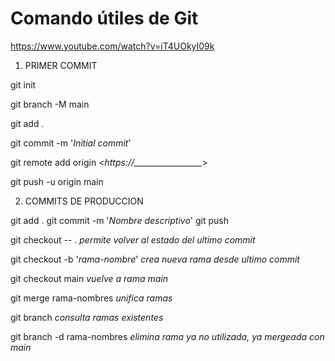 # Comando útiles de Git

https://www.youtube.com/watch?v=iT4UOkyI09k

1. PRIMER COMMIT

git init

git branch -M main

git add .

git commit -m '_Initial commit_'

git remote add origin <*https://_________________*>

git push -u origin main

2. COMMITS DE PRODUCCION

git add .
git commit -m '_Nombre descriptivo_'
git push

git checkout -- .
_permite volver al estado del ultimo commit_

git checkout -b '_rama-nombre_'
_crea nueva rama desde ultimo commit_

git checkout main
_vuelve a rama main_

git merge rama-nombres
_unifica ramas_

git branch
_consulta ramas existentes_

git branch -d rama-nombres
_elimina rama ya no utilizada, ya mergeada con main_

